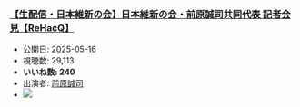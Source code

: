 ### [【生配信・日本維新の会】日本維新の会・前原誠司共同代表 記者会見【ReHacQ】](https://www.youtube.com/watch?v=O54rgioH89w)
-   公開日: 2025-05-16
-   視聴数: 29,113
-   **いいね数: 240**
-   出演者: [前原誠司](/rehacq_fan/people/前原誠司 "wikilink")
- [![](https://img.youtube.com/vi/O54rgioH89w/hqdefault.jpg)](https://www.youtube.com/watch?v=O54rgioH89w)
